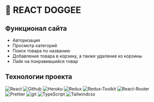 # 👟 REACT DOGGEE

##  Функционал сайта

- Авторизация
- Просмотр категорий
- Поиск товара по названию
- Добавление товара в корзину, а также удаление из корзины
- Лайк на понравившийся товар

##  Технологии проекта

<p>
  <img alt="React" src="https://img.shields.io/badge/-React-45b8d8?style=for-the-badge&logo=react&logoColor=white" />
  <img alt="Github" src="https://img.shields.io/badge/-Github-black?style=for-the-badge&logo=github&logoColor=white" />
  <img alt="Heroku" src="https://img.shields.io/badge/-Heroku-764ABC?style=for-the-badge&logo=heroku&logoColor=white" />
  <img alt="Redux" src="https://img.shields.io/badge/-Redux-430098?style=for-the-badge&logo=redux&logoColor=white" />
  <img alt="Redux-Toolkit" src="https://img.shields.io/badge/-Redux_Toolkit-white?style=for-the-badge&logo=Redux&logoColor=430098" />
  <img alt="React-Router" src="https://img.shields.io/badge/-React_Router-black?style=for-the-badge&logo=react-router&logoColor=orange" />
  <img alt="Prettier" src="https://img.shields.io/badge/-Prettier-grey?style=for-the-badge&logo=Prettier&logoColor=orange" />
  <img alt="git" src="https://img.shields.io/badge/-Git-F05032?style=for-the-badge&logo=git&logoColor=white" />
  <img alt="TypeScript" src="https://img.shields.io/badge/-TypeScript-yellow?style=for-the-badge&logo=JavaScript&logoColor=white" />
  <img alt="Tailwindcss" src="https://img.shields.io/badge/-Tailwind-430098?style=for-the-badge&logo=bootstrap&logoColor=white" />
</p>